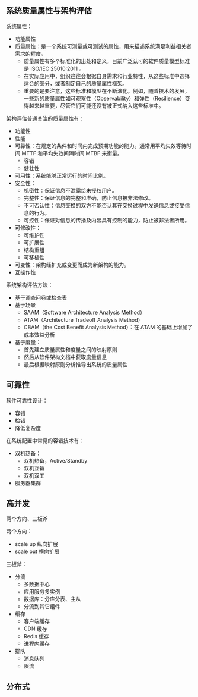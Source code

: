 
## 系统质量属性与架构评估

系统属性：
- 功能属性
- 质量属性：是一个系统可测量或可测试的属性，用来描述系统满足利益相关者需求的程度。
    - 质量属性有多个标准化的出处和定义，目前广泛认可的软件质量模型标准是 ISO/IEC 25010:2011 。
    - 在实际应用中，组织往往会根据自身需求和行业特性，从这些标准中选择适合的部分，或者制定自己的质量属性框架。
    - 重要的是要注意，这些标准和模型在不断演化。例如，随着技术的发展，一些新的质量属性如可观察性（Observability）和弹性（Resilience）变得越来越重要，尽管它们可能还没有被正式纳入这些标准中。


架构评估普通关注的质量属性有：
- 功能性
- 性能
- 可靠性：在规定的条件和时间内完成预期功能的能力。通常用平均失效等待时间 MTTF 和平均失效间隔时间 MTBF 来衡量。
    - 容错
    - 健壮性
- 可用性：系统能够正常运行的时间比例。
- 安全性：
    - 机密性：保证信息不泄露给未授权用户。
    - 完整性：保证信息的完整和准确，防止信息被非法修改。
    - 不可否认性：信息交换的双方不能否认其在交换过程中发送信息或接受信息的行为。
    - 可控性：保证对信息的传播及内容具有控制的能力，防止被非法者所用。
- 可修改性：
    - 可维护性
    - 可扩展性
    - 结构重组
    - 可移植性
- 可变性：架构经扩充或变更而成为新架构的能力。
- 互操作性


系统架构评估方法：
- 基于调查问卷或检查表
- 基于场景
    - SAAM（Software Architecture Analysis Method）
    - ATAM（Architecture Tradeoff Analysis Method）
    - CBAM（the Cost Benefit Analysis Method）：在 ATAM 的基础上增加了成本效益分析
- 基于度量：
    - 首先建立质量属性和度量之间的映射原则
    - 然后从软件架构文档中获取度量信息
    - 最后根据映射原则分析推导出系统的质量属性


## 可靠性

软件可靠性设计：
- 容错
- 检错
- 降低复杂度

在系统配置中常见的容错技术有：
- 双机热备：
    - 双机热备，Active/Standby
    - 双机互备
    - 双机双工
- 服务器集群


## 高并发

两个方向、三板斧

两个方向：
- scale up 纵向扩展
- scale out 横向扩展

三板斧：
- 分流
    - 多数据中心
    - 应用服务多实例
    - 数据库：分库分表、主从
    - 分流到其它组件
- 缓存
    - 客户端缓存
    - CDN 缓存
    - Redis 缓存
    - 进程内缓存
- 排队
    - 消息队列
    - 限流


## 分布式

